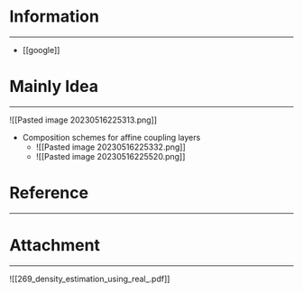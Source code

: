 # Information
---
- [[google]]

# Mainly Idea
---
![[Pasted image 20230516225313.png]]
- Composition schemes for affine coupling layers
	- ![[Pasted image 20230516225332.png]]
	- ![[Pasted image 20230516225520.png]]
# Reference
---


# Attachment
---
![[269_density_estimation_using_real_.pdf]]